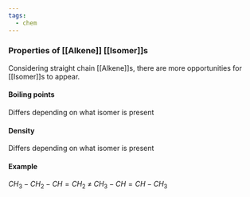```yaml
---
tags:
  - chem
---
```

### Properties of [[Alkene]] [[Isomer]]s
Considering straight chain [[Alkene]]s, there are more opportunities for [[Isomer]]s to appear.
#### Boiling points
Differs depending on what isomer is present
#### Density
Differs depending on what isomer is present
#### Example
$CH_3-CH_2-CH=CH_2 \;\neq\; CH_3-CH=CH-CH_3$  